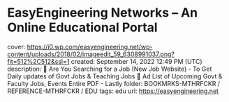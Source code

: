 # EasyEngineering Networks – An Online Educational Portal

cover: https://i0.wp.com/easyengineering.net/wp-content/uploads/2018/02/imageedit_59_6308991037.png?fit=512%2C512&ssl=1
created: September 14, 2022 12:49 PM (UTC)
description: 🎇 Are You Searching for a Job (New Job Website)  - To Get Daily updates of Govt Jobs & Teaching Jobs 🎊 					 			Ad		 			 List of Upcoming Govt & Faculty Jobs, Events Entire PDF - Lastly
folder: BOOKMRKS-MTHRFCKR / REFERENCE-MTHRFCKR / EDU
tags: edu
url: https://easyengineering.net